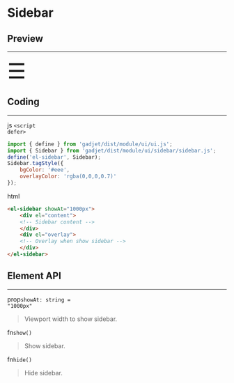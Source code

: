 # Sidebar

## Preview
---
<div class="preview">
    <el-button-pin id="sidebar-button-preview" class="bg-green-int" style="font-size: 3rem;">☰</el-button-pin>
</div>

## Coding
---

<el-tag class="title-block">js <code>\<script defer></code></el-tag>
```js
import { define } from 'gadjet/dist/module/ui/ui.js';
import { Sidebar } from 'gadjet/dist/module/ui/sidebar/sidebar.js';
define('el-sidebar', Sidebar);
Sidebar.tagStyle({
    bgColor: '#eee',
    overlayColor: 'rgba(0,0,0,0.7)'
});
```

<el-tag class="title-block">html</el-tag>
```html
<el-sidebar showAt="1000px">
    <div el="content">
    <!-- Sidebar content -->
    </div>
    <div el="overlay">
    <!-- Overlay when show sidebar -->
    </div>
</el-sidebar>
```

## Element API
---

<el-tag class="title-block">prop<code>showAt: string = "1000px"</code></el-tag>
<blockquote class="fn-detail">
Viewport width to show sidebar.
</blockquote>

<el-tag class="title-block">fn<code>show()</code></el-tag>
<blockquote class="fn-detail">
Show sidebar.
</blockquote>

<el-tag class="title-block">fn<code>hide()</code></el-tag>
<blockquote class="fn-detail">
Hide sidebar.
</blockquote>